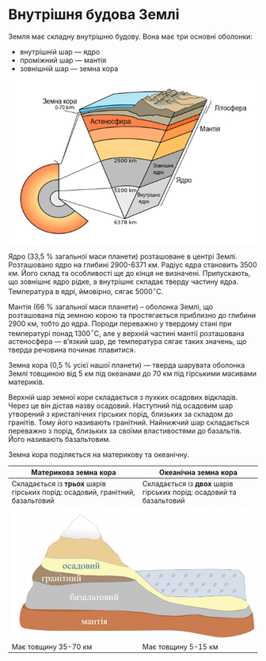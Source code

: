 Внутрiшня будова Землi
======================

Земля має складну внутрішню будову. Вона має три основні оболонки:

<ul>
<li>внутрішній шар — <span class="p1">ядро</span></li>
<li>проміжний шар — <span class="p1">мантія</span></li>
<li>зовнішній шар — <span class="p1">земна кора</span></li>
</ul>

<div align="center">
<img src="1.png"/>
</div>

<span class="p1">Ядро</span> (33,5 % загальної маси планети) розташоване в центрі Землі.
Розташовано ядро на глибині 2900-6371 км. Радіус ядра становить 3500 км.
Його склад та особливості ще до кінця не визначені. Припускають, що
зовнішнє ядро рідке, а внутрішнє складає тверду частину ядра.
Температура в ядрі, ймовірно, сягає 5000$^{\circ}$С.

<span class="p1">Мантія</span> (66 % загальної маси планети) – оболонка Землі, що
розташована під земною корою та простягається приблизно до глибини 2900
км, тобто до ядра. Породи переважно у твердому стані при температурі
понад 1300$^{\circ}$С, але у верхній частині мантії розташована
<span class="p1">астеносфера</span> — в’язкий шар, де температура сягає таких значень, що
тверда речовина починає плавитися.

<span class="p1">Земна кора</span> (0,5 % усієї нашої планети) — тверда шарувата оболонка
Землі товщиною від 5 км під океанами до 70 км під гірськими масивами
материків.

Верхній шар земної кори складається з пухких осадових відкладів. Через
це він дістав назву <span class="p1">осадовий</span>. Наступний під осадовим шар утворений з
кристалічних гірських порід, близьких за складом до гранітів. Тому його
називають <span class="p1">гранітний</span>. Найнижчий шар складається переважно з порід,
близьких за своїми властивостями до базальтів. Його називають
<span class="p1">базальтовим</span>.

Земна кора поділяється на <span class="p1">материкову</span> та <span class="p1">океанічну</span>.

<table>
<thead>
<tr>
<th>Материкова земна кора</th>
<th>Океанiчна земна кора</th>
</tr>
</thead>
<tbody>
<tr>
<td>Складається із <b>трьох</b> шарів гірських порід: осадовий, гранітний, базальтовий</td>
<td>Складається із <b>двох</b> шарів гірських порід: осадовий та базальтовий</td>
</tr>
<td colspan="2">
<img src="pic2.png" />
</td>
</tr>
<tr>
<td>Має товщину 35-70 км</td>
<td>Має товщину 5-15 км</td>
</tr>
</tbody>
</table>